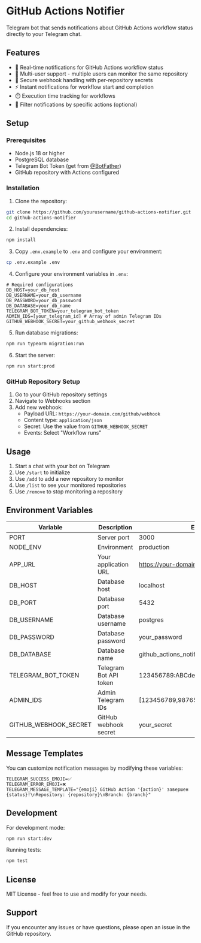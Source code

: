 # GitHub Actions Notifier

Telegram bot that sends notifications about GitHub Actions workflow status directly to your Telegram chat.

## Features

- 🔔 Real-time notifications for GitHub Actions workflow status
- 👥 Multi-user support - multiple users can monitor the same repository
- 🔐 Secure webhook handling with per-repository secrets
- ⚡ Instant notifications for workflow start and completion
- ⏱️ Execution time tracking for workflows
- 🎯 Filter notifications by specific actions (optional)

## Setup

### Prerequisites

- Node.js 18 or higher
- PostgreSQL database
- Telegram Bot Token (get from [@BotFather](https://t.me/BotFather))
- GitHub repository with Actions configured

### Installation

1. Clone the repository:

```bash
git clone https://github.com/yourusername/github-actions-notifier.git
cd github-actions-notifier
```

2. Install dependencies:

```bash
npm install
```

3. Copy `.env.example` to `.env` and configure your environment:

```bash
cp .env.example .env
```

4. Configure your environment variables in `.env`:

```env
# Required configurations
DB_HOST=your_db_host
DB_USERNAME=your_db_username
DB_PASSWORD=your_db_password
DB_DATABASE=your_db_name
TELEGRAM_BOT_TOKEN=your_telegram_bot_token
ADMIN_IDS=[your_telegram_id] # Array of admin Telegram IDs
GITHUB_WEBHOOK_SECRET=your_github_webhook_secret
```

5. Run database migrations:

```bash
npm run typeorm migration:run
```

6. Start the server:

```bash
npm run start:prod
```

### GitHub Repository Setup

1. Go to your GitHub repository settings
2. Navigate to Webhooks section
3. Add new webhook:
   - Payload URL: `https://your-domain.com/github/webhook`
   - Content type: `application/json`
   - Secret: Use the value from `GITHUB_WEBHOOK_SECRET`
   - Events: Select "Workflow runs"

## Usage

1. Start a chat with your bot on Telegram
2. Use `/start` to initialize
3. Use `/add` to add a new repository to monitor
4. Use `/list` to see your monitored repositories
5. Use `/remove` to stop monitoring a repository

## Environment Variables

| Variable              | Description            | Example                              |
| --------------------- | ---------------------- | ------------------------------------ |
| PORT                  | Server port            | 3000                                 |
| NODE_ENV              | Environment            | production                           |
| APP_URL               | Your application URL   | https://your-domain.com              |
| DB_HOST               | Database host          | localhost                            |
| DB_PORT               | Database port          | 5432                                 |
| DB_USERNAME           | Database username      | postgres                             |
| DB_PASSWORD           | Database password      | your_password                        |
| DB_DATABASE           | Database name          | github_actions_notifier              |
| TELEGRAM_BOT_TOKEN    | Telegram Bot API token | 123456789:ABCdefGHIjklMNOpqrsTUVwxyz |
| ADMIN_IDS             | Admin Telegram IDs     | [123456789,987654321]                |
| GITHUB_WEBHOOK_SECRET | GitHub webhook secret  | your_secret                          |

## Message Templates

You can customize notification messages by modifying these variables:

```env
TELEGRAM_SUCCESS_EMOJI=✅
TELEGRAM_ERROR_EMOJI=❌
TELEGRAM_MESSAGE_TEMPLATE="{emoji} GitHub Action '{action}' завершен {status}!\nRepository: {repository}\nBranch: {branch}"
```

## Development

For development mode:

```bash
npm run start:dev
```

Running tests:

```bash
npm test
```

## License

MIT License - feel free to use and modify for your needs.

## Support

If you encounter any issues or have questions, please open an issue in the GitHub repository.
